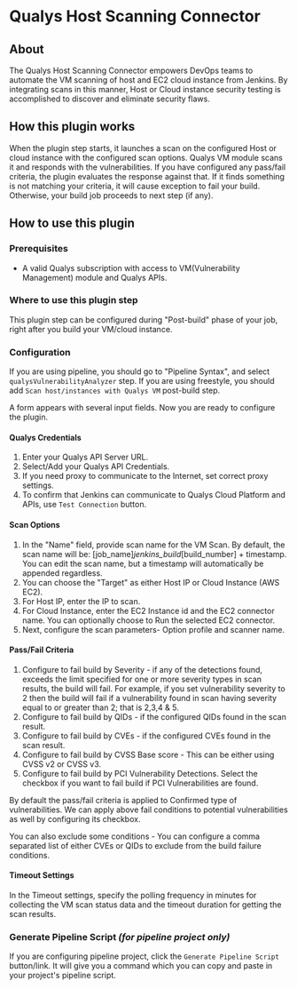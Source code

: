 # Qualys Host Scanning Connector

## About

The Qualys Host Scanning Connector empowers DevOps teams to automate the VM scanning of host and EC2 cloud instance from Jenkins. By integrating scans in this manner, Host or Cloud instance security testing is accomplished to discover and eliminate security flaws.

## How this plugin works

When the plugin step starts, it launches a scan on the configured Host or cloud instance with the configured scan options. Qualys VM module scans it and responds with the vulnerabilities. If you have configured any pass/fail criteria, the plugin evaluates the response against that. If it finds something is not matching your criteria, it will cause exception to fail your build. Otherwise, your build job proceeds to next step (if any).  

## How to use this plugin

### Prerequisites

* A valid Qualys subscription with access to VM(Vulnerability Management) module and Qualys APIs.


### Where to use this plugin step

This plugin step can be configured during "Post-build" phase of your job, right after you build your VM/cloud instance. 

### Configuration

If you are using pipeline, you should go to "Pipeline Syntax", and select `qualysVulnerabilityAnalyzer` step.
If you are using freestyle, you should add `Scan host/instances with Qualys VM` post-build step.

A form appears with several input fields. Now you are ready to configure the plugin. 

#### Qualys Credentials

1. Enter your Qualys API Server URL. 
2. Select/Add your Qualys API Credentials.
3. If you need proxy to communicate to the Internet, set correct proxy settings. 
4. To confirm that Jenkins can communicate to Qualys Cloud Platform and APIs, use `Test Connection` button.

#### Scan Options

1. In the "Name" field, provide scan name for the VM Scan. By default, the scan name will be: [job_name]_jenkins_build_[build_number] + timestamp. You can edit the scan name, but a timestamp will automatically be appended regardless.
2. You can choose the "Target" as either Host IP or Cloud Instance (AWS EC2).
3. For Host IP, enter the IP to scan.
4. For Cloud Instance, enter the EC2 Instance id and the EC2 connector name. You can optionally choose to Run the selected EC2 connector.
5. Next, configure the scan parameters- Option profile and scanner name.

#### Pass/Fail Criteria

1. Configure to fail build by Severity -  if any of the detections found, exceeds the limit specified for one or more severity types in scan results, the build will fail. For example, if you set vulnerability severity to 2 then the build will fail if a vulnerability found in scan having severity equal to or greater than 2; that is 2,3,4 & 5.
2. Configure to fail build by QIDs - if the configured QIDs found in the scan result.
3. Configure to fail build by CVEs - if the configured CVEs found in the scan result.
4. Configure to fail build by CVSS Base score - This can be either using CVSS v2 or CVSS v3.
5. Configure to fail build by PCI Vulnerability Detections. Select the checkbox if you want to fail build if PCI Vulnerabilities are found.

By default the pass/fail criteria is applied to Confirmed type of vulnerabilities. We can apply above fail conditions to potential vulnerabilities as well by configuring its checkbox.

You can also exclude some conditions - You can configure a comma separated list of either CVEs or QIDs to exclude from the build failure conditions.

#### Timeout Settings

In the Timeout settings, specify the polling frequency in minutes for collecting the VM scan status data and the timeout duration for getting the scan results.

### Generate Pipeline Script *(for pipeline project only)*

If you are configuring pipeline project, click the `Generate Pipeline Script` button/link. It will give you a command which you can copy and paste in your project's pipeline script. 

